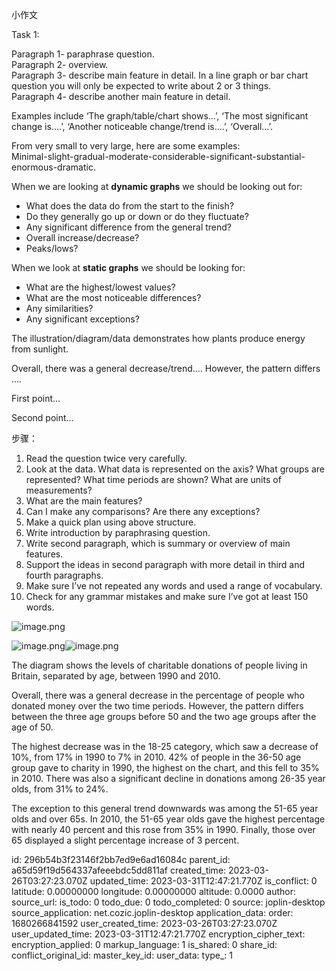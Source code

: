 小作文

Task 1: 

Paragraph 1- paraphrase question.  
Paragraph 2- overview.  
Paragraph 3- describe main feature in detail. In a line graph or bar chart question you will only be expected to write about 2 or 3 things.  
Paragraph 4- describe another main feature in detail.

Examples include ‘The graph/table/chart shows…’, ‘The most significant change is….’, ‘Another noticeable change/trend is….’, ‘Overall…’. 

From very small to very large, here are some examples:  
Minimal-slight-gradual-moderate-considerable-significant-substantial-enormous-dramatic.


When we are looking at **dynamic graphs** we should be looking out for:

* What does the data do from the start to the finish?
* Do they generally go up or down or do they fluctuate?
* Any significant difference from the general trend?
* Overall increase/decrease?
* Peaks/lows?

When we look at **static graphs** we should be looking for:

* What are the highest/lowest values?
* What are the most noticeable differences?
* Any similarities?
* Any significant exceptions?


The illustration/diagram/data demonstrates how plants produce energy from sunlight.

Overall, there was a general decrease/trend.... However, the pattern differs ....

First point...

Second point...



步骤：

1. Read the question twice very carefully.
2. Look at the data. What data is represented on the axis? What groups are represented? What time periods are shown? What are units of measurements?
3. What are the main features?
4. Can I make any comparisons? Are there any exceptions?
5. Make a quick plan using above structure.
6. Write introduction by paraphrasing question.
7. Write second paragraph, which is summary or overview of main features.
8. Support the ideas in second paragraph with more detail in third and fourth paragraphs.
9. Make sure I’ve not repeated any words and used a range of vocabulary.
10. Check for any grammar mistakes and make sure I’ve got at least 150 words.

![image.png](:/e0fb2a41df7b4fccbc788898f8fba37e)


![image.png](:/9c6fd4bc9a8e4a4e82c597724a48b5c9)![image.png](:/7a26a22705824fb6a8d8d783bddd6897)


The diagram shows the levels of charitable donations of people living in Britain, separated by age, between 1990 and 2010.

Overall, there was a general decrease in the percentage of people who donated money over the two time periods. However, the pattern differs between the three age groups before 50 and the two age groups after the age of 50.

The highest decrease was in the 18-25 category, which saw a decrease of 10%, from 17% in 1990 to 7% in 2010. 42% of people in the 36-50 age group gave to charity in 1990, the highest on the chart, and this fell to 35% in 2010. There was also a significant decline in donations among 26-35 year olds, from 31% to 24%.

The exception to this general trend downwards was among the 51-65 year olds and over 65s. In 2010, the 51-65 year olds gave the highest percentage with nearly 40 percent and this rose from 35% in 1990. Finally, those over 65 displayed a slight percentage increase of 3 percent.


id: 296b54b3f23146f2bb7ed9e6ad16084c
parent_id: a65d59f19d564337afeeebdc5dd811af
created_time: 2023-03-26T03:27:23.070Z
updated_time: 2023-03-31T12:47:21.770Z
is_conflict: 0
latitude: 0.00000000
longitude: 0.00000000
altitude: 0.0000
author: 
source_url: 
is_todo: 0
todo_due: 0
todo_completed: 0
source: joplin-desktop
source_application: net.cozic.joplin-desktop
application_data: 
order: 1680266841592
user_created_time: 2023-03-26T03:27:23.070Z
user_updated_time: 2023-03-31T12:47:21.770Z
encryption_cipher_text: 
encryption_applied: 0
markup_language: 1
is_shared: 0
share_id: 
conflict_original_id: 
master_key_id: 
user_data: 
type_: 1
